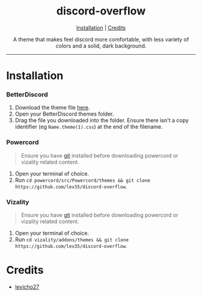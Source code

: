 <h1 align="center">discord-overflow</h1>
  
<p align="center">
  <a href="#installation">Installation</a> |
  <a href="#credits">Credits</a>
</p>

<p align="center">A theme that makes feel discord more comfortable, with less variety of colors and a solid, dark background.</p>

---

# Installation

### BetterDiscord

1. Download the theme file [here](https://betterdiscord.net/ghdl?id=3474).
2. Open your BetterDiscord themes folder.
3. Drag the file you downloaded into the folder. Ensure there isn't a copy identifier (eg `Name.theme(1).css`) at the end of the filename.

### Powercord

> Ensure you have [git](https://git-scm.com/) installed before downloading powercord or vizality related content.

1. Open your terminal of choice.
2. Run `cd powercord/src/Powercord/themes && git clone https://github.com/lev35/discord-overflow`.

### Vizality

> Ensure you have [git](https://git-scm.com/) installed before downloading powercord or vizality related content.

1. Open your terminal of choice.
2. Run `cd vizality/addons/themes && git clone https://github.com/lev35/discord-overflow`.

# Credits
- [levicho27](https://github.com/lev35)
